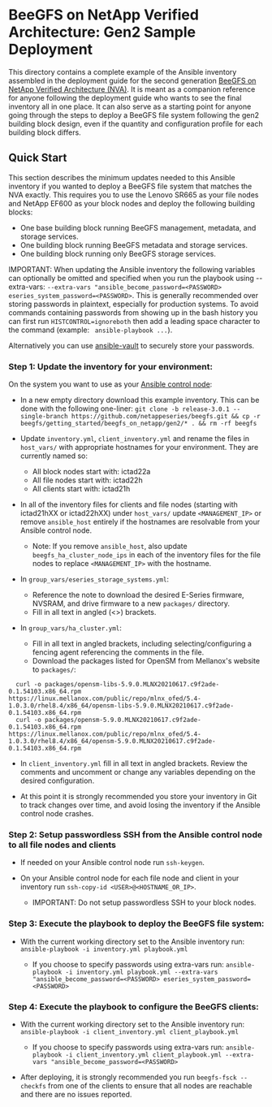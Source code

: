 BeeGFS on NetApp Verified Architecture: Gen2 Sample Deployment
==================================================================================

This directory contains a complete example of the Ansible inventory assembled in the deployment guide for the second
generation [BeeGFS on NetApp Verified Architecture (NVA)](https://docs.netapp.com/us-en/beegfs/index.html). It is meant
as a companion reference for anyone following the deployment guide who wants to see the final inventory all in one
place. It can also serve as a starting point for anyone going through the steps to deploy a BeeGFS file system following
the gen2 building block design, even if the quantity and configuration profile for each building block differs.

Quick Start
-----------

This section describes the minimum updates needed to this Ansible inventory if you wanted to deploy a BeeGFS file system
that matches the NVA exactly. This requires you to use the Lenovo SR665 as your file nodes and NetApp EF600 as your
block nodes and deploy the following building blocks:

* One base building block running BeeGFS management, metadata, and storage services. 
* One building block running BeeGFS metadata and storage services.
* One building block running only BeeGFS storage services.

IMPORTANT: When updating the Ansible inventory the following variables can optionally be omitted and specified when you
run the playbook using --extra-vars: `--extra-vars "ansible_become_password=<PASSWORD>
eseries_system_password=<PASSWORD>`. This is generally recommended over storing passwords in plaintext, especially for
production systems. To avoid commands containing passwords from showing up in the bash history you can first run
`HISTCONTROL=ignoreboth` then add a leading space character to the command (example: ` ansible-playbook ...`).

Alternatively you can use [ansible-vault](https://docs.ansible.com/ansible/latest/user_guide/vault.html) to securely
store your passwords.

### Step 1: Update the inventory for your environment: 

On the system you want to use as your [Ansible control
node](https://docs.netapp.com/us-en/beegfs/beegfs-deploy-setting-up-an-ansible-control-node.html):

* In a new empty directory download this example inventory. This can be done with the following one-liner: `git clone -b
release-3.0.1 --single-branch https://github.com/netappeseries/beegfs.git && cp -r
beegfs/getting_started/beegfs_on_netapp/gen2/* . && rm -rf beegfs`

* Update `inventory.yml`, `client_inventory.yml` and rename the files in `host_vars/` with appropriate hostnames for
  your environment. They are currently named so: 
  * All block nodes start with: ictad22a
  * All file nodes start with: ictad22h
  * All clients start with: ictad21h

* In all of the inventory files for clients and file nodes (starting with ictad21hXX or ictad22hXX) under `host_vars/`
  update `<MANAGEMENT_IP>` or remove `ansible_host` entirely if the hostnames are resolvable from your Ansible control
  node.
  * Note: If you remove `ansible_host`, also update `beegfs_ha_cluster_node_ips` in each of the inventory files for the
    file nodes to replace `<MANAGEMENT_IP>` with the hostname.

* In `group_vars/eseries_storage_systems.yml`:
  * Reference the note to download the desired E-Series firmware, NVSRAM, and drive firmware to a new `packages/`
    directory. 
  * Fill in all text in angled (<>) brackets.

* In `group_vars/ha_cluster.yml`: 
  * Fill in all text in angled brackets, including selecting/configuring a fencing agent referencing the comments in the
    file.
  * Download the packages listed for OpenSM from Mellanox's website to `packages/`:
```
  curl -o packages/opensm-libs-5.9.0.MLNX20210617.c9f2ade-0.1.54103.x86_64.rpm https://linux.mellanox.com/public/repo/mlnx_ofed/5.4-1.0.3.0/rhel8.4/x86_64/opensm-libs-5.9.0.MLNX20210617.c9f2ade-0.1.54103.x86_64.rpm
  curl -o packages/opensm-5.9.0.MLNX20210617.c9f2ade-0.1.54103.x86_64.rpm https://linux.mellanox.com/public/repo/mlnx_ofed/5.4-1.0.3.0/rhel8.4/x86_64/opensm-5.9.0.MLNX20210617.c9f2ade-0.1.54103.x86_64.rpm
```
* In `client_inventory.yml` fill in all text in angled brackets. Review the comments and uncomment or change any
  variables depending on the desired configuration.

* At this point it is strongly recommended you store your inventory in Git to track changes over time, and avoid losing
  the inventory if the Ansible control node crashes.

### Step 2: Setup passwordless SSH from the Ansible control node to all file nodes and clients

* If needed on your Ansible control node run `ssh-keygen`. 

* On your Ansible control node for each file node and client in your inventory run `ssh-copy-id
  <USER>@<HOSTNAME_OR_IP>`.
  * IMPORTANT: Do not setup passwordless SSH to your block nodes.

### Step 3: Execute the playbook to deploy the BeeGFS file system: 

* With the current working directory set to the Ansible inventory run: `ansible-playbook -i inventory.yml playbook.yml`

  * If you choose to specify passwords using extra-vars run: `ansible-playbook -i inventory.yml playbook.yml
  --extra-vars "ansible_become_password=<PASSWORD> eseries_system_password=<PASSWORD>`

### Step 4: Execute the playbook to configure the BeeGFS clients: 

* With the current working directory set to the Ansible inventory run: `ansible-playbook -i client_inventory.yml
  client_playbook.yml`

  * If you choose to specify passwords using extra-vars run: `ansible-playbook -i client_inventory.yml
  client_playbook.yml --extra-vars "ansible_become_password=<PASSWORD>`

* After deploying, it is strongly recommended you run `beegfs-fsck --checkfs` from one of the clients to ensure that all
  nodes are reachable and there are no issues reported.
